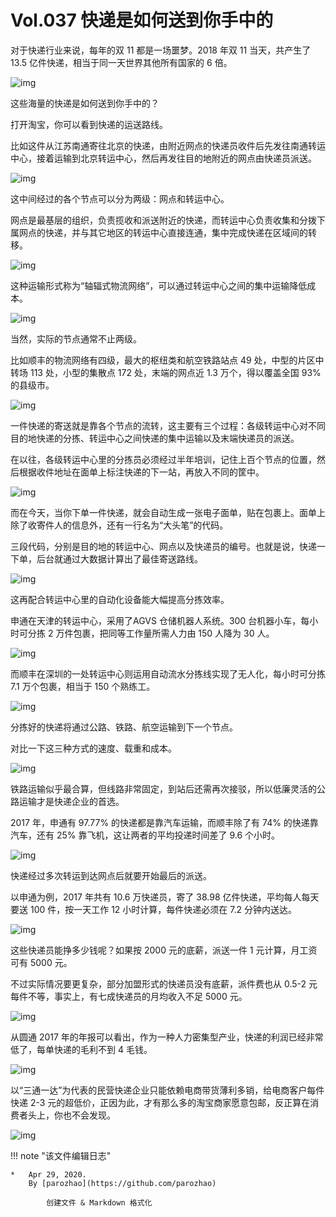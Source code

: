 # Vol.037 快递是如何送到你手中的

对于快递行业来说，每年的双 11 都是一场噩梦。2018 年双 11 当天，共产生了 13.5 亿件快递，相当于同一天世界其他所有国家的 6 倍。

![img](https://mmbiz.qpic.cn/mmbiz_gif/U6yRaDu1Nabn1VGibjoLKWGrQSdibClkiah3IFHcBsg0hDYFDVHjzLS62TbJdTgRnR4NcryAmSMUxBeWMdMEZbSdg/640?wx_fmt=gif&tp=webp&wxfrom=5&wx_lazy=1)

这些海量的快递是如何送到你手中的？

打开淘宝，你可以看到快递的运送路线。

比如这件从江苏南通寄往北京的快递，由附近网点的快递员收件后先发往南通转运中心，接着运输到北京转运中心，然后再发往目的地附近的网点由快递员派送。

![img](https://mmbiz.qpic.cn/mmbiz_gif/U6yRaDu1Nabn1VGibjoLKWGrQSdibClkiaho9mF7qdh9icBPGrMicsKyf7uy0qXwbWLpbwu2UvgVQwpZCcwYkhFPM2g/640?wx_fmt=gif&tp=webp&wxfrom=5&wx_lazy=1)

这中间经过的各个节点可以分为两级：网点和转运中心。

网点是最基层的组织，负责揽收和派送附近的快递，而转运中心负责收集和分拨下属网点的快递，并与其它地区的转运中心直接连通，集中完成快递在区域间的转移。

![img](https://mmbiz.qpic.cn/mmbiz_gif/U6yRaDu1Nabn1VGibjoLKWGrQSdibClkiahozhLdq26CbFhpMqLbkgHdeaeB3uibPgYSkzbZsnJjPsWn8UTEUexV5g/640?wx_fmt=gif&tp=webp&wxfrom=5&wx_lazy=1)

这种运输形式称为“轴辐式物流网络”，可以通过转运中心之间的集中运输降低成本。

![img](https://mmbiz.qpic.cn/mmbiz_png/U6yRaDu1Nabn1VGibjoLKWGrQSdibClkiahe2qFpbHxrrDibibyCj7iaklddSDXvHuX9icXOT8rViaf1zTWJC2NzBQTribw/640?wx_fmt=png&tp=webp&wxfrom=5&wx_lazy=1&wx_co=1)

当然，实际的节点通常不止两级。

比如顺丰的物流网络有四级，最大的枢纽类和航空铁路站点 49 处，中型的片区中转场 113 处，小型的集散点 172 处，末端的网点近 1.3 万个，得以覆盖全国 93% 的县级市。

![img](https://mmbiz.qpic.cn/mmbiz_gif/U6yRaDu1Nabn1VGibjoLKWGrQSdibClkiaheeSwaR7cqYNiau1yjG7VlzdrsUk0PI8qlI7AgWMQr9Ix2zwU1iaMs0SQ/640?wx_fmt=gif&tp=webp&wxfrom=5&wx_lazy=1)

一件快递的寄送就是靠各个节点的流转，这主要有三个过程：各级转运中心对不同目的地快递的分拣、转运中心之间快递的集中运输以及末端快递员的派送。

在以往，各级转运中心里的分拣员必须经过半年培训，记住上百个节点的位置，然后根据收件地址在面单上标注快递的下一站，再放入不同的筐中。

![img](https://mmbiz.qpic.cn/mmbiz_gif/U6yRaDu1Nabn1VGibjoLKWGrQSdibClkiahIVn88icFbNd8X3ZcW7EclibnyPu9qrYLQ5DkJLichRQ47CZBmKAKlSCKg/640?wx_fmt=gif&tp=webp&wxfrom=5&wx_lazy=1)

而在今天，当你下单一件快递，就会自动生成一张电子面单，贴在包裹上。面单上除了收寄件人的信息外，还有一行名为“大头笔”的代码。

三段代码，分别是目的地的转运中心、网点以及快递员的编号。也就是说，快递一下单，后台就通过大数据计算出了最佳寄送路线。

![img](https://mmbiz.qpic.cn/mmbiz_gif/U6yRaDu1Nabn1VGibjoLKWGrQSdibClkiahVeujvohxicbfcCMjdAkVkMYNKkmNvptn9QOcKYMd9eCXmbtxPBG6dOA/640?wx_fmt=gif&tp=webp&wxfrom=5&wx_lazy=1)

这再配合转运中心里的自动化设备能大幅提高分拣效率。

申通在天津的转运中心，采用了AGVS 仓储机器人系统。300 台机器小车，每小时可分拣 2 万件包裹，把同等工作量所需人力由 150 人降为 30 人。

![img](https://mmbiz.qpic.cn/mmbiz_gif/U6yRaDu1Nabn1VGibjoLKWGrQSdibClkiahbnLiathQXB67H1TGIUSbfLlq6iaUOibexwzOdnwhibhY6icMaDVYJIvB4xA/640?wx_fmt=gif&tp=webp&wxfrom=5&wx_lazy=1)

而顺丰在深圳的一处转运中心则运用自动流水分拣线实现了无人化，每小时可分拣 7.1 万个包裹，相当于 150 个熟练工。

![img](https://mmbiz.qpic.cn/mmbiz_gif/U6yRaDu1Nabn1VGibjoLKWGrQSdibClkiahg7wNSYYY41BJgLDk3ux8rMwBhxiccv276Kuk8MYn8MiaEAMgZficibyicyg/640?wx_fmt=gif&tp=webp&wxfrom=5&wx_lazy=1)

分拣好的快递将通过公路、铁路、航空运输到下一个节点。

对比一下这三种方式的速度、载重和成本。

![img](https://mmbiz.qpic.cn/mmbiz_png/U6yRaDu1Nabn1VGibjoLKWGrQSdibClkiahKgjIOzISUZGsuNcPNrhJBiasaV7WCmeoU40sgQ9xibt07gyPh4vsdMng/640?wx_fmt=png&tp=webp&wxfrom=5&wx_lazy=1&wx_co=1)

铁路运输似乎最合算，但线路非常固定，到站后还需再次接驳，所以低廉灵活的公路运输才是快递企业的首选。

2017 年，申通有 97.77% 的快递都是靠汽车运输，而顺丰除了有 74% 的快递靠汽车，还有 25% 靠飞机，这让两者的平均投递时间差了 9.6 个小时。

![img](https://mmbiz.qpic.cn/mmbiz_gif/U6yRaDu1Nabn1VGibjoLKWGrQSdibClkiahv0q4anOZiaPBUgIy1tp9Yw4Nm9FayZibBkZmRVEYicyrjN8r0ckPia6GyQ/640?wx_fmt=gif&tp=webp&wxfrom=5&wx_lazy=1)

快递经过多次转运到达网点后就要开始最后的派送。

以申通为例，2017 年共有 10.6 万快递员，寄了 38.98 亿件快递，平均每人每天要送 100 件，按一天工作 12 小时计算，每件快递必须在 7.2 分钟内送达。

![img](https://mmbiz.qpic.cn/mmbiz_gif/U6yRaDu1Nabn1VGibjoLKWGrQSdibClkiahW4bV12edPibwj97BYBf3CI7GbRhcQ2SClvT0J0ibKjsT2Ry0yYOWKCjg/640?wx_fmt=gif&tp=webp&wxfrom=5&wx_lazy=1)

这些快递员能挣多少钱呢？如果按 2000 元的底薪，派送一件 1 元计算，月工资可有 5000 元。

不过实际情况要更复杂，部分加盟形式的快递员没有底薪，派件费也从 0.5-2 元每件不等，事实上，有七成快递员的月均收入不足 5000 元。

![img](https://mmbiz.qpic.cn/mmbiz_gif/U6yRaDu1Nabn1VGibjoLKWGrQSdibClkiahIxRTnFUAH7XiaQYCVPHLc5LDxMW0mbmQHb9lh1jrO8FSqialkGicTwLrA/640?wx_fmt=gif&tp=webp&wxfrom=5&wx_lazy=1)

从圆通 2017 年的年报可以看出，作为一种人力密集型产业，快递的利润已经非常低了，每单快递的毛利不到 4 毛钱。

![img](https://mmbiz.qpic.cn/mmbiz_gif/U6yRaDu1Nabn1VGibjoLKWGrQSdibClkiahNVlibCeyFaT1icVOvER9xXOAV9JKTmJbG0OKqjMXHYKicibueKJN4T7WRQ/640?wx_fmt=gif&tp=webp&wxfrom=5&wx_lazy=1)

以“三通一达”为代表的民营快递企业只能依赖电商带货薄利多销，给电商客户每件快递 2-3 元的超低价，正因为此，才有那么多的淘宝商家愿意包邮，反正算在消费者头上，你也不会发现。

![img](https://mmbiz.qpic.cn/mmbiz_gif/U6yRaDu1Nabn1VGibjoLKWGrQSdibClkiahb7iaD3VEusCaLRhNibPh6ARA55oW1ibByjyQkjRUPMTiaS8ibPVpWneqy4g/640?wx_fmt=gif&tp=webp&wxfrom=5&wx_lazy=1)

!!! note "该文件编辑日志"

	* 	Apr 29, 2020.
		By [parozhao](https://github.com/parozhao)
	
			创建文件 & Markdown 格式化
